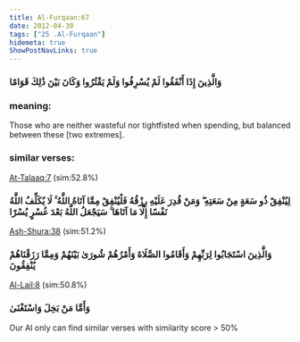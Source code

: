 ```yaml
---
title: Al-Furqaan:67
date: 2012-04-30
tags: ["25 .Al-Furqaan"]
hidemeta: true 
ShowPostNavLinks: true 
---
```

### وَالَّذِينَ إِذَا أَنْفَقُوا لَمْ يُسْرِفُوا وَلَمْ يَقْتُرُوا وَكَانَ بَيْنَ ذَٰلِكَ قَوَامًا
### meaning: 
Those who are neither wasteful nor tightfisted when spending, but balanced between these [two extremes].
### similar verses: 

[At-Talaaq:7](/65/7) (sim:52.8%)

### لِيُنْفِقْ ذُو سَعَةٍ مِنْ سَعَتِهِ ۖ وَمَنْ قُدِرَ عَلَيْهِ رِزْقُهُ فَلْيُنْفِقْ مِمَّا آتَاهُ اللَّهُ ۚ لَا يُكَلِّفُ اللَّهُ نَفْسًا إِلَّا مَا آتَاهَا ۚ سَيَجْعَلُ اللَّهُ بَعْدَ عُسْرٍ يُسْرًا

[Ash-Shura:38](/42/38) (sim:51.2%)

### وَالَّذِينَ اسْتَجَابُوا لِرَبِّهِمْ وَأَقَامُوا الصَّلَاةَ وَأَمْرُهُمْ شُورَىٰ بَيْنَهُمْ وَمِمَّا رَزَقْنَاهُمْ يُنْفِقُونَ

[Al-Lail:8](/92/8) (sim:50.8%)

### وَأَمَّا مَنْ بَخِلَ وَاسْتَغْنَىٰ

Our AI only can find similar verses with similarity score > 50% 


